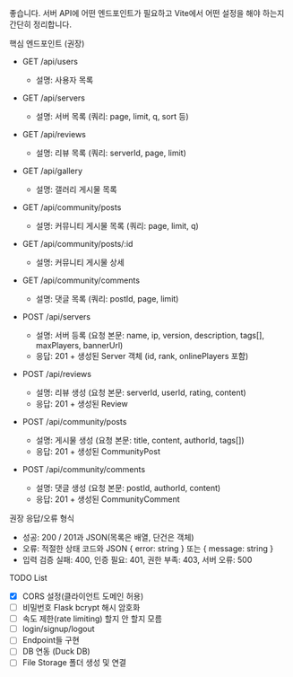 좋습니다. 서버 API에 어떤 엔드포인트가 필요하고 Vite에서 어떤 설정을 해야 하는지 간단히 정리합니다.

핵심 엔드포인트 (권장)
- GET /api/users
  - 설명: 사용자 목록
- GET /api/servers
  - 설명: 서버 목록 (쿼리: page, limit, q, sort 등)
- GET /api/reviews
  - 설명: 리뷰 목록 (쿼리: serverId, page, limit)
- GET /api/gallery
  - 설명: 갤러리 게시물 목록
- GET /api/community/posts
  - 설명: 커뮤니티 게시물 목록 (쿼리: page, limit, q)
- GET /api/community/posts/:id
  - 설명: 커뮤니티 게시물 상세
- GET /api/community/comments
  - 설명: 댓글 목록 (쿼리: postId, page, limit)

- POST /api/servers
  - 설명: 서버 등록 (요청 본문: name, ip, version, description, tags[], maxPlayers, bannerUrl)
  - 응답: 201 + 생성된 Server 객체 (id, rank, onlinePlayers 포함)
- POST /api/reviews
  - 설명: 리뷰 생성 (요청 본문: serverId, userId, rating, content)
  - 응답: 201 + 생성된 Review
- POST /api/community/posts
  - 설명: 게시물 생성 (요청 본문: title, content, authorId, tags[])
  - 응답: 201 + 생성된 CommunityPost
- POST /api/community/comments
  - 설명: 댓글 생성 (요청 본문: postId, authorId, content)
  - 응답: 201 + 생성된 CommunityComment

권장 응답/오류 형식
- 성공: 200 / 201과 JSON(목록은 배열, 단건은 객체)
- 오류: 적절한 상태 코드와 JSON { error: string } 또는 { message: string }
- 입력 검증 실패: 400, 인증 필요: 401, 권한 부족: 403, 서버 오류: 500

TODO List
- [X] CORS 설정(클라이언트 도메인 허용)
- [ ] 비밀번호 Flask bcrypt 해시 암호화 
- [ ] 속도 제한(rate limiting) 할지 안 할지 모름
- [ ] login/signup/logout
- [ ] Endpoint들 구현
- [ ] DB 연동 (Duck DB)
- [ ] File Storage 폴더 생성 및 연결